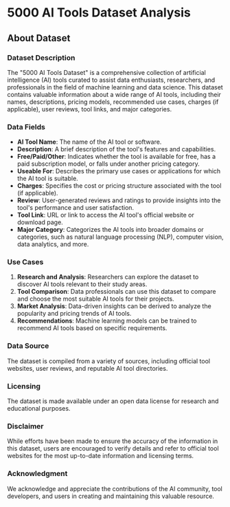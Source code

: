 # 5000 AI Tools Dataset Analysis

## About Dataset

### Dataset Description

The "5000 AI Tools Dataset" is a comprehensive collection of artificial intelligence (AI) tools curated to assist data enthusiasts, researchers, and professionals in the field of machine learning and data science. This dataset contains valuable information about a wide range of AI tools, including their names, descriptions, pricing models, recommended use cases, charges (if applicable), user reviews, tool links, and major categories.

### Data Fields

- **AI Tool Name**: The name of the AI tool or software.
- **Description**: A brief description of the tool's features and capabilities.
- **Free/Paid/Other**: Indicates whether the tool is available for free, has a paid subscription model, or falls under another pricing category.
- **Useable For**: Describes the primary use cases or applications for which the AI tool is suitable.
- **Charges**: Specifies the cost or pricing structure associated with the tool (if applicable).
- **Review**: User-generated reviews and ratings to provide insights into the tool's performance and user satisfaction.
- **Tool Link**: URL or link to access the AI tool's official website or download page.
- **Major Category**: Categorizes the AI tools into broader domains or categories, such as natural language processing (NLP), computer vision, data analytics, and more.

### Use Cases

1. **Research and Analysis**: Researchers can explore the dataset to discover AI tools relevant to their study areas.
2. **Tool Comparison**: Data professionals can use this dataset to compare and choose the most suitable AI tools for their projects.
3. **Market Analysis**: Data-driven insights can be derived to analyze the popularity and pricing trends of AI tools.
4. **Recommendations**: Machine learning models can be trained to recommend AI tools based on specific requirements.

### Data Source

The dataset is compiled from a variety of sources, including official tool websites, user reviews, and reputable AI tool directories.

### Licensing

The dataset is made available under an open data license for research and educational purposes.

### Disclaimer

While efforts have been made to ensure the accuracy of the information in this dataset, users are encouraged to verify details and refer to official tool websites for the most up-to-date information and licensing terms.

### Acknowledgment

We acknowledge and appreciate the contributions of the AI community, tool developers, and users in creating and maintaining this valuable resource.


